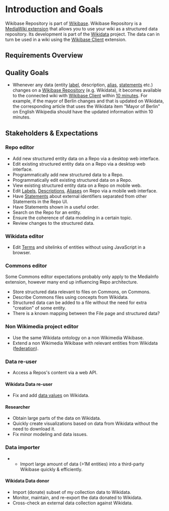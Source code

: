 # Introduction and Goals

Wikibase Repository is part of [Wikibase](../../Introduction_and_Goals.md). Wikibase Repository is a [MediaWiki extension](../../Glossary.md#mediawiki-extension) that allows you to use your wiki as a structured data repository. Its development is part of the [Wikidata](../../Glossary.md#wikidata) project. The data can in turn be used in a wiki using the [Wikibase Client](../WikibaseClient/01-Introduction_and_Goals.md) extension.

## Requirements Overview

## Quality Goals

- Whenever any data (entity [label](../../Glossary.md#label), description, [alias](../../Glossary.md#alias), [statements](../../Glossary.md#statement) etc.) changes on a [Wikibase Repository](../../Glossary.md#wikibase-repository) (e.g. Wikidata), it becomes available to the connected wiki with [Wikibase Client](../../Glossary.md#wikibase-client) within [10 minutes](https://gerrit.wikimedia.org/r/plugins/gitiles/operations/puppet/+/e3423c8627067a8de8352b9b7f3c59870d9b47c5/modules/icinga/manifests/monitor/wikidata.pp#10).
  For example, if the mayor of Berlin changes and that is updated on Wikidata, the corresponding article that uses the Wikidata item "Mayor of Berlin" on English Wikipedia should have the updated information within 10 minutes.

## Stakeholders & Expectations

### Repo editor

- Add new structured entity data on a Repo via a desktop web interface.
- Edit existing structured entity data on a Repo via a desktop web interface.
- Programmatically add new structured data to a Repo.
- Programmatically edit existing structured data on a Repo.
- View existing structured entity data on a Repo on mobile web.
- Edit [Labels](../../Glossary.md#label), [Descriptions](../../Glossary.md#description), [Aliases](../../Glossary.md#alias) on Repo via a mobile web interface.
- Have [Statements](../../Glossary.md#statement) about external identifiers separated from other Statements in the Repo UI.
- Have Statements shown in a useful order.
- Search on the Repo for an entity.
- Ensure the coherence of data modeling in a certain topic.
- Review changes to the structured data.

### Wikidata editor

- Edit [Terms](../../Glossary.md#term) and sitelinks of entities without using JavaScript in a browser.

### Commons editor

Some Commons editor expectations probably only apply to the MediaInfo extension, however many end up influencing Repo architecture.

- Store structured data relevant to files on Commons, on Commons.
- Describe Commons files using concepts from Wikidata.
- Structured data can be added to a file without the need for extra "creation" of some entity.
- There is a known mapping between the File page and structured data?

### Non Wikimedia project editor

- Use the same Wikidata ontology on a non Wikimedia Wikibase.
- Extend a non Wikimedia Wikibase with relevant entities from Wikidata ([federation](../../Glossary.md#federated-properties)).

### Data re-user

- Access a Repos's content via a web API.

#### Wikidata Data re-user

- Fix and add [data values](../../Glossary.md#datavalue) on Wikidata.

#### Researcher

- Obtain large parts of the data on Wikidata.
- Quickly create visualizations based on data from Wikidata without the need to download it.
- Fix minor modeling and data issues.

### Data importer

- - Import large amount of data (>1M entities) into a third-party Wikibase quickly & efficiently.

#### Wikidata Data donor

- Import (donate) subset of my collection data to Wikidata.
- Monitor, maintain, and re-export the data donated to Wikidata.
- Cross-check an external data collection against Wikidata.

